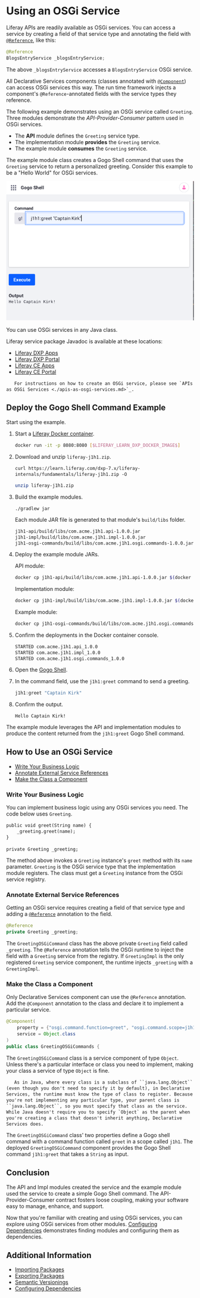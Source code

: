 # Using an OSGi Service

Liferay APIs are readily available as OSGi services. You can access a service by creating a field of that service type and annotating the field with [`@Reference`](https://docs.osgi.org/javadoc/osgi.cmpn/7.0.0/org/osgi/service/component/annotations/Reference.html), like this:

```java
@Reference
BlogsEntryService _blogsEntryService;
```

The above `_blogsEntryService` accesses a `BlogsEntryService` OSGi service.

All Declarative Services components (classes annotated with [`@Component`](https://docs.osgi.org/javadoc/osgi.cmpn/7.0.0/org/osgi/service/component/annotations/Component.html)) can access OSGi services this way. The run time framework injects a component's `@Reference`-annotated fields with the service types they reference.

The following example demonstrates using an OSGi service called `Greeting`. Three modules demonstrate the *API-Provider-Consumer* pattern used in OSGi services.

* The **API** module defines the `Greeting` service type.
* The implementation module **provides** the `Greeting` service.
* The example module **consumes** the `Greeting` service.

The example module class creates a Gogo Shell command that uses the `Greeting` service to return a personalized greeting. Consider this example to be a "Hello World" for OSGi services.

![The example modules provide a greeting command for Gogo Shell.](./using-an-osgi-service/images/01.png)

You can use OSGi services in any Java class.

Liferay service package Javadoc is available at these locations:

* [Liferay DXP Apps](https://docs.liferay.com/dxp/apps/)
* [Liferay DXP Portal](https://docs.liferay.com/dxp/portal/7.2-latest/javadocs/)
* [Liferay CE Apps](https://docs.liferay.com/ce/apps/)
* [Liferay CE Portal](https://docs.liferay.com/ce/portal/7.2-latest/javadocs/)

```note::
   For instructions on how to create an OSGi service, please see `APIs as OSGi Services <./apis-as-osgi-services.md>`_.
```

## Deploy the Gogo Shell Command Example

Start using the example.

1. Start a [Liferay Docker container](../../installation-and-upgrades/installing-liferay/using-liferay-dxp-docker-images/dxp-docker-container-basics.md).

    ```bash
    docker run -it -p 8080:8080 [$LIFERAY_LEARN_DXP_DOCKER_IMAGE$]
    ```

1. Download and unzip `liferay-j1h1.zip`.

    ```curl
    curl https://learn.liferay.com/dxp-7.x/liferay-internals/fundamentals/liferay-j1h1.zip -O
    ```

    ```bash
    unzip liferay-j1h1.zip
    ```

1. Build the example modules.

    ```bash
    ./gradlew jar
    ```

    Each module JAR file is generated to that module's `build/libs` folder.

     ```
     j1h1-api/build/libs/com.acme.j1h1.api-1.0.0.jar
     j1h1-impl/build/libs/com.acme.j1h1.impl-1.0.0.jar
     j1h1-osgi-commands/build/libs/com.acme.j1h1.osgi.commands-1.0.0.jar
     ```

1. Deploy the example module JARs.

    API module:

    ```bash
    docker cp j1h1-api/build/libs/com.acme.j1h1.api-1.0.0.jar $(docker ps -lq):/opt/liferay/deploy
    ```

    Implementation module:

    ```bash
    docker cp j1h1-impl/build/libs/com.acme.j1h1.impl-1.0.0.jar $(docker ps -lq):/opt/liferay/deploy
    ```

    Example module:

    ```bash
    docker cp j1h1-osgi-commands/build/libs/com.acme.j1h1.osgi.commands-1.0.0.jar $(docker ps -lq):/opt/liferay/deploy
    ```

1. Confirm the deployments in the Docker container console.

    ```
    STARTED com.acme.j1h1.api_1.0.0
    STARTED com.acme.j1h1.impl_1.0.0
    STARTED com.acme.j1h1.osgi.commands_1.0.0
    ```

1. Open the [Gogo Shell](/using-the-gogo-shell/using-the-gogo-shell.md).

1. In the command field, use the `j1h1:greet` command to send a greeting.

    ```groovy
    j1h1:greet "Captain Kirk"
    ```

1. Confirm the output.

    ```
    Hello Captain Kirk!
    ```

The example module leverages the API and implementation modules to produce the content returned from the `j1h1:greet` Gogo Shell command.

## How to Use an OSGi Service

* [Write Your Business Logic](#write-your-business-logic)
* [Annotate External Service References](#annotate-external-service-references)
* [Make the Class a Component](#make-the-class-a-component)

### Write Your Business Logic

You can implement business logic using any OSGi services you need. The code below uses `Greeting`.

```
public void greet(String name) {
    _greeting.greet(name);
}

private Greeting _greeting;
```

The method above invokes a `Greeting` instance's `greet` method with its `name` parameter. `Greeting` is the OSGi service type that the implementation module registers. The class must get a `Greeting` instance from the OSGi service registry.

### Annotate External Service References

Getting an OSGi service requires creating a field of that service type and adding a [`@Reference`](https://docs.osgi.org/javadoc/osgi.cmpn/7.0.0/org/osgi/service/component/annotations/Reference.html) annotation to the field.

```java
@Reference
private Greeting _greeting;
```

The `GreetingOSGiCommand` class has the above private `Greeting` field called `_greeting`. The `@Reference` annotation tells the OSGi runtime to inject the field with a `Greeting` service from the registry. If `GreetingImpl` is the only registered `Greeting` service component, the runtime injects `_greeting` with a `GreetingImpl`.

### Make the Class a Component

Only Declarative Services component can use the `@Reference` annotation. Add the `@Component` annotation to the class and declare it to implement a particular service.

```java
@Component(
	property = {"osgi.command.function=greet", "osgi.command.scope=j1h1"},
	service = Object.class
)
public class GreetingOSGiCommands {
```

The `GreetingOSGiCommand` class is a service component of type `Object`. Unless there's a particular interface or class you need to implement, making your class a service of type `Object` is fine.

```note::
   As in Java, where every class is a subclass of ``java.lang.Object`` (even though you don't need to specify it by default), in Declarative Services, the runtime must know the type of class to register. Because you're not implementing any particular type, your parent class is ``java.lang.Object``, so you must specify that class as the service. While Java doesn't require you to specify `Object` as the parent when you're creating a class that doesn't inherit anything, Declarative Services does.
```

The `GreetingOSGiCommand` class' two properties define a Gogo shell command with a command function called `greet` in a scope called `j1h1`. The deployed `GreetingOSGiCommand` component provides the Gogo Shell command `j1h1:greet` that takes a `String` as input.

## Conclusion

The API and Impl modules created the service and the example module used the service to create a simple Gogo Shell command. The API-Provider-Consumer contract fosters loose coupling, making your software easy to manage, enhance, and support.

Now that you're familiar with creating and using OSGi services, you can explore using OSGi services from other modules. [Configuring Dependencies](./configuring-dependencies/configuring-dependencies.md) demonstrates finding modules and configuring them as dependencies.

## Additional Information

* [Importing Packages](./importing-packages.md)
* [Exporting Packages](./exporting-packages.md)
* [Semantic Versionings](./semantic-versioning.md)
* [Configuring Dependencies](./configuring-dependencies/configuring-dependencies.md)